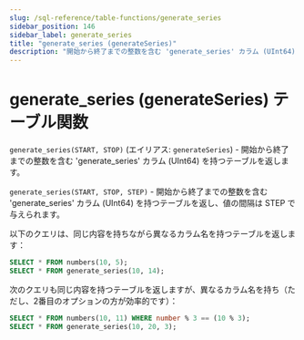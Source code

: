 ```yaml
---
slug: /sql-reference/table-functions/generate_series
sidebar_position: 146
sidebar_label: generate_series
title: "generate_series (generateSeries)"
description: "開始から終了までの整数を含む 'generate_series' カラム (UInt64) を持つテーブルを返します。"
---
```



# generate_series (generateSeries) テーブル関数

`generate_series(START, STOP)` (エイリアス: `generateSeries`) - 開始から終了までの整数を含む 'generate_series' カラム (UInt64) を持つテーブルを返します。

`generate_series(START, STOP, STEP)` - 開始から終了までの整数を含む 'generate_series' カラム (UInt64) を持つテーブルを返し、値の間隔は STEP で与えられます。

以下のクエリは、同じ内容を持ちながら異なるカラム名を持つテーブルを返します：

``` sql
SELECT * FROM numbers(10, 5);
SELECT * FROM generate_series(10, 14);
```

次のクエリも同じ内容を持つテーブルを返しますが、異なるカラム名を持ち（ただし、2番目のオプションの方が効率的です）：

``` sql
SELECT * FROM numbers(10, 11) WHERE number % 3 == (10 % 3);
SELECT * FROM generate_series(10, 20, 3);
```
